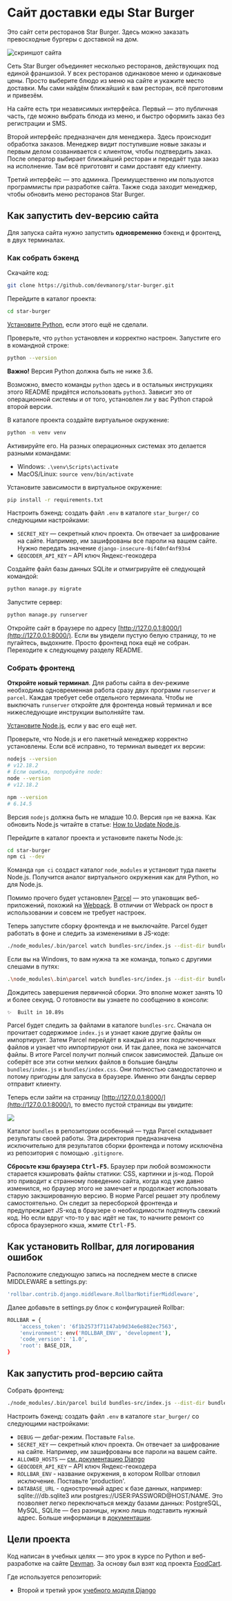 # Сайт доставки еды Star Burger

Это сайт сети ресторанов Star Burger. Здесь можно заказать превосходные бургеры с доставкой на дом.

![скриншот сайта](https://dvmn.org/filer/canonical/1594651635/686/)


Сеть Star Burger объединяет несколько ресторанов, действующих под единой франшизой. У всех ресторанов одинаковое меню и одинаковые цены. Просто выберите блюдо из меню на сайте и укажите место доставки. Мы сами найдём ближайший к вам ресторан, всё приготовим и привезём.

На сайте есть три независимых интерфейса. Первый — это публичная часть, где можно выбрать блюда из меню, и быстро оформить заказ без регистрации и SMS.

Второй интерфейс предназначен для менеджера. Здесь происходит обработка заказов. Менеджер видит поступившие новые заказы и первым делом созванивается с клиентом, чтобы подтвердить заказ. После оператор выбирает ближайший ресторан и передаёт туда заказ на исполнение. Там всё приготовят и сами доставят еду клиенту.

Третий интерфейс — это админка. Преимущественно им пользуются программисты при разработке сайта. Также сюда заходит менеджер, чтобы обновить меню ресторанов Star Burger.

## Как запустить dev-версию сайта

Для запуска сайта нужно запустить **одновременно** бэкенд и фронтенд, в двух терминалах.

### Как собрать бэкенд

Скачайте код:
```sh
git clone https://github.com/devmanorg/star-burger.git
```

Перейдите в каталог проекта:
```sh
cd star-burger
```

[Установите Python](https://www.python.org/), если этого ещё не сделали.

Проверьте, что `python` установлен и корректно настроен. Запустите его в командной строке:
```sh
python --version
```
**Важно!** Версия Python должна быть не ниже 3.6.

Возможно, вместо команды `python` здесь и в остальных инструкциях этого README придётся использовать `python3`. Зависит это от операционной системы и от того, установлен ли у вас Python старой второй версии.

В каталоге проекта создайте виртуальное окружение:
```sh
python -m venv venv
```
Активируйте его. На разных операционных системах это делается разными командами:

- Windows: `.\venv\Scripts\activate`
- MacOS/Linux: `source venv/bin/activate`


Установите зависимости в виртуальное окружение:
```sh
pip install -r requirements.txt
```

Настроить бэкенд: создать файл `.env` в каталоге `star_burger/` со следующими настройками:

- `SECRET_KEY` — секретный ключ проекта. Он отвечает за шифрование на сайте.
Например, им зашифрованы все пароли на вашем сайте. Нужно передать значение
`django-insecure-0if40nf4nf93n4`
- `GEOCODER_API_KEY` – API ключ Яндекс-геокодера

Создайте файл базы данных SQLite и отмигрируйте её следующей командой:

```sh
python manage.py migrate
```

Запустите сервер:

```sh
python manage.py runserver
```

Откройте сайт в браузере по адресу [http://127.0.0.1:8000/](http://127.0.0.1:8000/). Если вы увидели пустую белую страницу, то не пугайтесь, выдохните. Просто фронтенд пока ещё не собран. Переходите к следующему разделу README.

### Собрать фронтенд

**Откройте новый терминал**. Для работы сайта в dev-режиме необходима одновременная работа сразу двух программ `runserver` и `parcel`. Каждая требует себе отдельного терминала. Чтобы не выключать `runserver` откройте для фронтенда новый терминал и все нижеследующие инструкции выполняйте там.

[Установите Node.js](https://nodejs.org/en/), если у вас его ещё нет.

Проверьте, что Node.js и его пакетный менеджер корректно установлены. Если всё исправно, то терминал выведет их версии:

```sh
nodejs --version
# v12.18.2
# Если ошибка, попробуйте node:
node --version
# v12.18.2

npm --version
# 6.14.5
```

Версия `nodejs` должна быть не младше 10.0. Версия `npm` не важна. Как обновить Node.js читайте в статье: [How to Update Node.js](https://phoenixnap.com/kb/update-node-js-version).

Перейдите в каталог проекта и установите пакеты Node.js:

```sh
cd star-burger
npm ci --dev
```

Команда `npm ci` создаст каталог `node_modules` и установит туда пакеты Node.js. Получится аналог виртуального окружения как для Python, но для Node.js.

Помимо прочего будет установлен [Parcel](https://parceljs.org/) — это упаковщик веб-приложений, похожий на [Webpack](https://webpack.js.org/). В отличии от Webpack он прост в использовании и совсем не требует настроек.

Теперь запустите сборку фронтенда и не выключайте. Parcel будет работать в фоне и следить за изменениями в JS-коде:

```sh
./node_modules/.bin/parcel watch bundles-src/index.js --dist-dir bundles --public-url="./"
```

Если вы на Windows, то вам нужна та же команда, только с другими слешами в путях:

```sh
.\node_modules\.bin\parcel watch bundles-src/index.js --dist-dir bundles --public-url="./"
```

Дождитесь завершения первичной сборки. Это вполне может занять 10 и более секунд. О готовности вы узнаете по сообщению в консоли:

```
✨  Built in 10.89s
```

Parcel будет следить за файлами в каталоге `bundles-src`. Сначала он прочитает содержимое `index.js` и узнает какие другие файлы он импортирует. Затем Parcel перейдёт в каждый из этих подключенных файлов и узнает что импортируют они. И так далее, пока не закончатся файлы. В итоге Parcel получит полный список зависимостей. Дальше он соберёт все эти сотни мелких файлов в большие бандлы `bundles/index.js` и `bundles/index.css`. Они полностью самодостаточно и потому пригодны для запуска в браузере. Именно эти бандлы сервер отправит клиенту.

Теперь если зайти на страницу  [http://127.0.0.1:8000/](http://127.0.0.1:8000/), то вместо пустой страницы вы увидите:

![](https://dvmn.org/filer/canonical/1594651900/687/)

Каталог `bundles` в репозитории особенный — туда Parcel складывает результаты своей работы. Эта директория предназначена исключительно для результатов сборки фронтенда и потому исключёна из репозитория с помощью `.gitignore`.

**Сбросьте кэш браузера <kbd>Ctrl-F5</kbd>.** Браузер при любой возможности старается кэшировать файлы статики: CSS, картинки и js-код. Порой это приводит к странному поведению сайта, когда код уже давно изменился, но браузер этого не замечает и продолжает использовать старую закэшированную версию. В норме Parcel решает эту проблему самостоятельно. Он следит за пересборкой фронтенда и предупреждает JS-код в браузере о необходимости подтянуть свежий код. Но если вдруг что-то у вас идёт не так, то начните ремонт со сброса браузерного кэша, жмите <kbd>Ctrl-F5</kbd>.

## Как установить Rollbar, для логирования ошибок

Расположите следующую запись на последнем месте в списке MIDDLEWARE в settings.py:
```sh
'rollbar.contrib.django.middleware.RollbarNotifierMiddleware',
```

Далее добавьте в settings.py блок с конфигурацией Rollbar:
```sh
ROLLBAR = {
    'access_token': '6f1b2573f71147ab9d34e6e882ec7563',
    'environment': env('ROLLBAR_ENV', 'development'),
    'code_version': '1.0',
    'root': BASE_DIR,
}
```
## Как запустить prod-версию сайта

Собрать фронтенд:

```sh
./node_modules/.bin/parcel build bundles-src/index.js --dist-dir bundles --public-url="./"
```

Настроить бэкенд: создать файл `.env` в каталоге `star_burger/` со следующими настройками:

- `DEBUG` — дебаг-режим. Поставьте `False`.
- `SECRET_KEY` — секретный ключ проекта. Он отвечает за шифрование на сайте. Например, им зашифрованы все пароли на вашем сайте.
- `ALLOWED_HOSTS` — [см. документацию Django](https://docs.djangoproject.com/en/3.1/ref/settings/#allowed-hosts)
- `GEOCODER_API_KEY` – API ключ Яндекс-геокодера
- `ROLLBAR_ENV` - название окружения, в котором Rollbar отловил исключение. Поставьте 'production'.
- `DATABASE_URL` - однострочный адрес к базе данных, например: sqlite:///db.sqlite3 или 
postgres://USER:PASSWORD@HOST/NAME. Это позволяет легко переключаться между базами данных: 
PostgreSQL, MySQL, SQLite — без разницы, нужно лишь подставить нужный адрес. 
Больше информаици в [документации](https://pypi.org/project/dj-database-url/).
  

## Цели проекта

Код написан в учебных целях — это урок в курсе по Python и веб-разработке на сайте [Devman](https://dvmn.org). За основу был взят код проекта [FoodCart](https://github.com/Saibharath79/FoodCart).

Где используется репозиторий:

- Второй и третий урок [учебного модуля Django](https://dvmn.org/modules/django/)
